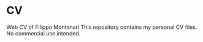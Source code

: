 # CV
Web CV of Filippo Montanari
This repository contains my personal CV files. No commercial use intended.
